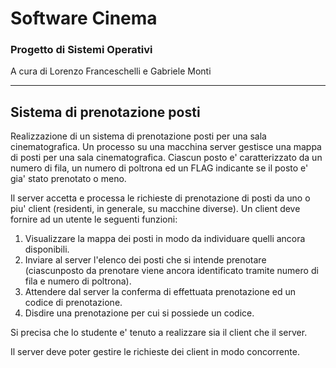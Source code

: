 # Software Cinema
### Progetto di Sistemi Operativi
A cura di Lorenzo Franceschelli e Gabriele Monti

---

## Sistema di prenotazione posti

Realizzazione di un sistema di prenotazione posti per una sala
cinematografica. Un processo su una macchina server gestisce una mappa di
posti per una sala cinematografica. Ciascun posto e' caratterizzato da un
numero di fila, un numero di poltrona ed un FLAG indicante se il posto
e' gia' stato prenotato o meno.

Il server accetta e processa le richieste di prenotazione
di posti da uno o piu' client (residenti, in generale, su macchine diverse).
Un client deve fornire ad un utente le seguenti funzioni:

1. Visualizzare la mappa dei posti in modo da individuare quelli ancora disponibili.
1. Inviare al server l'elenco dei posti che si intende prenotare (ciascunposto da prenotare viene ancora identificato tramite numero di fila e numero di poltrona).
1. Attendere dal server la conferma di effettuata prenotazione ed un codice di prenotazione.
1. Disdire una prenotazione per cui si possiede un codice.

Si precisa che lo studente e' tenuto a realizzare sia il client che il
server.

Il server deve poter gestire le richieste dei client in modo concorrente.  